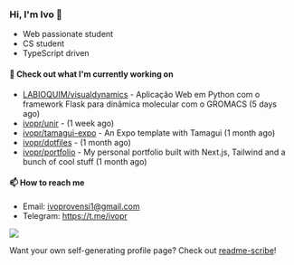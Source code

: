 ### Hi, I'm Ivo 👋

* Web passionate student
* CS student
* TypeScript driven

#### 👷 Check out what I'm currently working on

- [LABIOQUIM/visualdynamics](https://github.com/LABIOQUIM/visualdynamics) - Aplicação Web em Python com o framework Flask para dinâmica molecular com o GROMACS (5 days ago)
- [ivopr/unir](https://github.com/ivopr/unir) -  (1 week ago)
- [ivopr/tamagui-expo](https://github.com/ivopr/tamagui-expo) - An Expo template with Tamagui (1 month ago)
- [ivopr/dotfiles](https://github.com/ivopr/dotfiles) -  (1 month ago)
- [ivopr/portfolio](https://github.com/ivopr/portfolio) - My personal portfolio built with Next.js, Tailwind and a bunch of cool stuff (1 month ago)

#### 📫 How to reach me

- Email: [ivoprovensi1@gmail.com](mailto://ivoprovensi1@gmail.com)
- Telegram: https://t.me/ivopr

![](https://github-readme-stats.vercel.app/api/top-langs/?username=ivopr&langs_count=10&layout=compact&theme=react&hide_border=true&bg_color=0D1117&title_color=5ce1e6&icon_color=5ce1e6)

Want your own self-generating profile page? Check out [readme-scribe](https://github.com/muesli/readme-scribe)!
